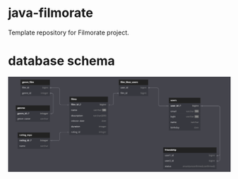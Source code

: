# java-filmorate
Template repository for Filmorate project.

# database schema
![text](db_diagram.bmp)
